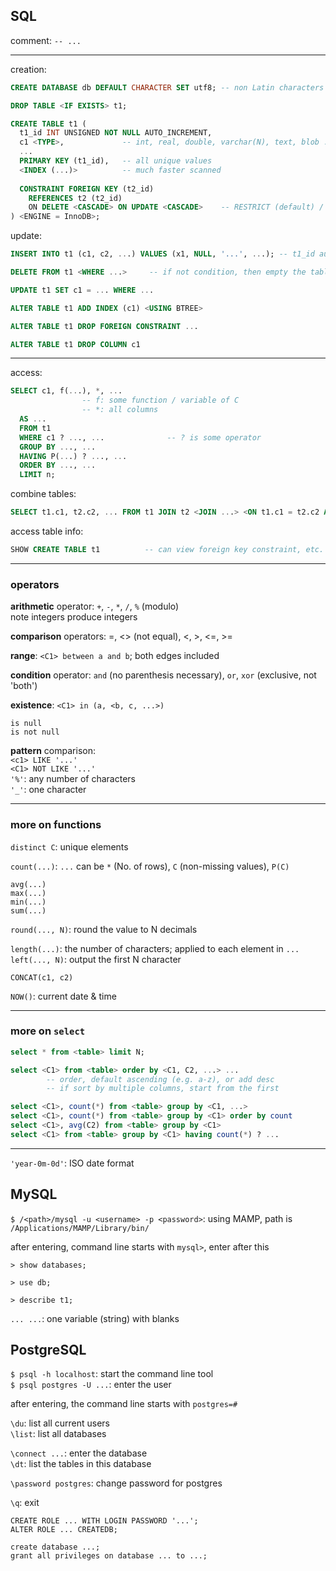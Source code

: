 ## SQL

comment: `-- ...`

---

creation:  

```SQL
CREATE DATABASE db DEFAULT CHARACTER SET utf8; -- non Latin characters allowed

DROP TABLE <IF EXISTS> t1;

CREATE TABLE t1 (
  t1_id INT UNSIGNED NOT NULL AUTO_INCREMENT,
  c1 <TYPE>,             -- int, real, double, varchar(N), text, blob ...
  ...
  PRIMARY KEY (t1_id),   -- all unique values
  <INDEX (...)>          -- much faster scanned
    
  CONSTRAINT FOREIGN KEY (t2_id)
    REFERENCES t2 (t2_id)
    ON DELETE <CASCADE> ON UPDATE <CASCADE>    -- RESTRICT (default) / SET NULL
) <ENGINE = InnoDB>;
```

update:

```SQL
INSERT INTO t1 (c1, c2, ...) VALUES (x1, NULL, '...', ...); -- t1_id auto-filled

DELETE FROM t1 <WHERE ...>     -- if not condition, then empty the table  

UPDATE t1 SET c1 = ... WHERE ...

ALTER TABLE t1 ADD INDEX (c1) <USING BTREE>

ALTER TABLE t1 DROP FOREIGN CONSTRAINT ...

ALTER TABLE t1 DROP COLUMN c1
```

---

access:

```SQL
SELECT c1, f(...), *, ...
                -- f: some function / variable of C
                -- *: all columns
  AS ...
  FROM t1
  WHERE c1 ? ..., ...              -- ? is some operator
  GROUP BY ..., ...
  HAVING P(...) ? ..., ...
  ORDER BY ..., ...
  LIMIT n;
```

combine tables:

```SQL
SELECT t1.c1, t2.c2, ... FROM t1 JOIN t2 <JOIN ...> <ON t1.c1 = t2.c2 AND ...>  -- no 'ON' then show all combinations
```

access table info:

```SQL
SHOW CREATE TABLE t1          -- can view foreign key constraint, etc.
```

---

### operators

**arithmetic** operator: `+`, `-`, `*`, `/`, `%` (modulo)  
note integers produce integers  

**comparison** operators: =, <> (not equal), <, >, <=, >=  

**range**: `<C1> between a and b`; both edges included  

**condition** operator: `and` (no parenthesis necessary), `or`, `xor` (exclusive, not 'both')  

**existence**: `<C1> in (a, <b, c, ...>)`  

`is null`  
`is not null`

**pattern** comparison:  
`<c1> LIKE '...'`  
`<C1> NOT LIKE '...'`  
`'%'`: any number of characters  
`'_'`: one character  

---

### more on functions

`distinct C`: unique elements

`count(...)`: `...` can be `*` (No. of rows), `C` (non-missing values), `P(C)`

`avg(...)`  
`max(...)`  
`min(...)`  
`sum(...)`

`round(..., N)`: round the value to N decimals

`length(...)`: the number of characters; applied to each element in `...`  
`left(..., N)`: output the first N character

`CONCAT(c1, c2)`

`NOW()`: current date & time

---

### more on `select`

```SQL
select * from <table> limit N;

select <C1> from <table> order by <C1, C2, ...> ...
        -- order, default ascending (e.g. a-z), or add desc
        -- if sort by multiple columns, start from the first

select <C1>, count(*) from <table> group by <C1, ...>
select <C1>, count(*) from <table> group by <C1> order by count
select <C1>, avg(C2) from <table> group by <C1>
select <C1> from <table> group by <C1> having count(*) ? ...
```

---

`'year-0m-0d'`: ISO date format



## MySQL

`$ /<path>/mysql -u <username> -p <password>`: using MAMP, path is `/Applications/MAMP/Library/bin/`

after entering, command line starts with `mysql>`, enter after this

`> show databases;`

`> use db;`

`> describe t1;`

```... ...```: one variable (string) with blanks


## PostgreSQL

`$ psql -h localhost`: start the command line tool  
`$ psql postgres -U ...`: enter the user

after entering, the command line starts with `postgres=#`

`\du`: list all current users  
`\list`: list all databases

`\connect ...`: enter the database  
`\dt`: list the tables in this database

`\password postgres`: change password for postgres

`\q`: exit

`CREATE ROLE ... WITH LOGIN PASSWORD '...';`  
`ALTER ROLE ... CREATEDB;`

`create database ...;`  
`grant all privileges on database ... to ...;`
